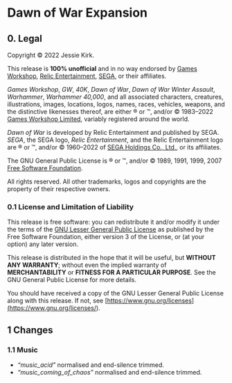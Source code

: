 # Dawn of War Expansion

## 0. Legal
Copyright © 2022 Jessie Kirk.

This release is __100% unofficial__ and in no way endorsed by [Games Workshop](<https://www.games-workshop.com/>), [Relic Entertainment](<https://www.relic.com/>), [SEGA](<https://www.sega.com/>), or their affiliates.

_Games Workshop_, _GW_, _40K_, _Dawn of War_, _Dawn of War Winter Assault_, _Warhammer_, _Warhammer 40,000_, and all associated characters, creatures, illustrations, images, locations, logos, names, races, vehicles, weapons, and the distinctive likenesses thereof, are either ® or ™, and/or © 1983–2022 [Games Workshop Limited](<https://www.games-workshop.com/>), variably registered around the world.

_Dawn of War_ is developed by Relic Entertainment and published by SEGA. _SEGA_, the SEGA logo, _Relic Entertainment_, and the Relic Entertainment logo are ® or ™, and/or © 1960–2022 of [SEGA Holdings Co., Ltd.](<https://www.sega.com/>), or its affiliates.

The GNU General Public License is ® or ™, and/or © 1989, 1991, 1999, 2007 [Free Software Foundation](<https://www.fsf.org/>).

All rights reserved. All other trademarks, logos and copyrights are the property of their respective owners.

### 0.1 License and Limitation of Liability

This release is free software: you can redistribute it and/or modify it under the terms of the [GNU Lesser General Public License](<https://www.gnu.org/licenses/lgpl-3.0>) as published by the Free Software Foundation, either version 3 of the License, or (at your option) any later version.

This release is distributed in the hope that it will be useful, but __WITHOUT ANY WARRANTY__; without even the implied warranty of __MERCHANTABILITY__ or __FITNESS FOR A PARTICULAR PURPOSE__. See the GNU General Public License for more details.

You should have received a copy of the GNU Lesser General Public License along with this release. If not, see [https://www.gnu.org/licenses](<https://www.gnu.org/licenses/>).

## 1 Changes

### 1.1 Music

* _“music_acid”_ normalised and end-silence trimmed.
* _“music_coming_of_chaos”_ normalised and end-silence trimmed.
